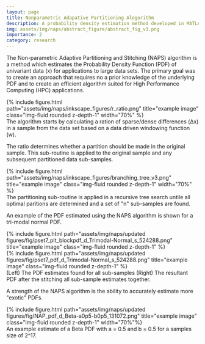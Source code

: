 ```yaml
---
layout: page
title: Nonparametric Adapative Partitioning Alogorithm
description: A probability density estimation method developed in MATLAB.
img: assets/img/naps/abstract_figure/abstract_fig_v3.png
importance: 2
category: research
---
```


The Non-parametric Adaptive Partitioning and Stitching (NAPS) algorithm is a
method which estimates the Probability Density Function (PDF) of univariant 
data (x) for applications to large data sets. The primary goal was to create an 
approach that requires no a prior knowledge of the underlying PDF and to create 
an efficient algorithm suited for High Performance Computing (HPC) applications.

<div class="row">
    <div class="col-sm mt-3 mt-md-0 text-center">
        {% include figure.html path="assets/img/naps/inkscape_figures/r_ratio.png" 
        title="example image" 
        class="img-fluid rounded z-depth-1" 
        width="70%" %}
    </div>
</div>
<div class="caption">
    The algorithm starts by calculating a ration of sparse/dense differences (Δx) in a sample from the data set based
    on a data driven windowing function (w).
</div>

The ratio determines whether a partition should be made in the original sample. This sub-routine 
is applied to the original sample and any subsequent partitioned data sub-samples.

<div class="row">
    <div class="col-sm mt-3 mt-md-0 text-center">
        {% include figure.html path="assets/img/naps/inkscape_figures/branching_tree_v3.png" 
        title="example image" 
        class="img-fluid rounded z-depth-1" 
        width="70%" %}
    </div>
</div>
<div class="caption">
    The partitioning sub-routine is applied in a recursive tree search untile all optimal paritions
    are determined and a set of "n" sub-samples are found. 
</div>

An example of the PDF estimated using the NAPS algorithm is shown for a tri-modal
normal PDF.

<div class="row">
    <div class="col-sm mt-3 mt-md-0 text-center">
        {% include figure.html path="assets/img/naps/updated figures/fig/pset7_plt_blockpdf_d_Trimodal-Normal_s_524288.png" 
        title="example image" 
        class="img-fluid rounded z-depth-1" %}
    </div>
    <div class="col-sm mt-3 mt-md-0 text-center">
        {% include figure.html path="assets/img/naps/updated figures/fig/pset7_pdf_d_Trimodal-Normal_s_524288.png" 
        title="example image" 
        class="img-fluid rounded z-depth-1" %}
    </div>
</div>
<div class="caption">
    (Left) The PDF estimates found for all sub-samples (Right) The resultant PDF after the stitching all sub-sample estimates together.
</div>

A strength of the NAPS algorithm is the ability to accurately estimate more "exotic" PDFs.

<div class="row">
    <div class="col-sm mt-3 mt-md-0 text-center">
        {% include figure.html path="assets/img/naps/updated figures/fig/NAP_pdf_d_Beta-a0p5-b0p5_131072.png" 
        title="example image" 
        class="img-fluid rounded z-depth-1" 
        width="70%"%}
    </div>
</div>
<div class="caption">
    An example estimate of a Beta PDF with a = 0.5 and b = 0.5 for a samples size of 2^17.
</div>